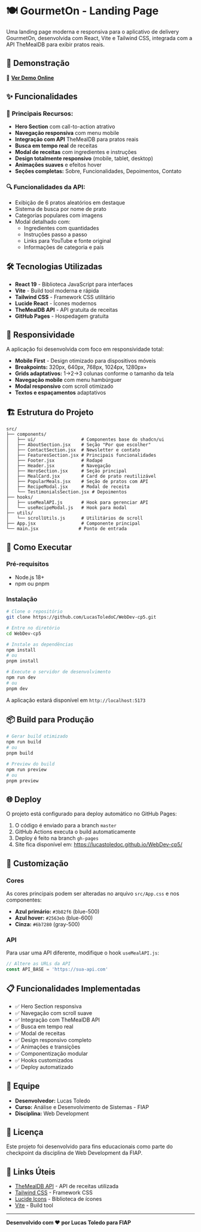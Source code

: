 # 🍽️ GourmetOn - Landing Page

Uma landing page moderna e responsiva para o aplicativo de delivery GourmetOn, desenvolvida com React, Vite e Tailwind CSS, integrada com a API TheMealDB para exibir pratos reais.

## 🚀 Demonstração

🔗 **[Ver Demo Online](https://lucastoledoc.github.io/WebDev-cp5/)**

## ✨ Funcionalidades

### 🎯 **Principais Recursos:**
- **Hero Section** com call-to-action atrativo
- **Navegação responsiva** com menu mobile
- **Integração com API** TheMealDB para pratos reais
- **Busca em tempo real** de receitas
- **Modal de receitas** com ingredientes e instruções
- **Design totalmente responsivo** (mobile, tablet, desktop)
- **Animações suaves** e efeitos hover
- **Seções completas:** Sobre, Funcionalidades, Depoimentos, Contato

### 🔍 **Funcionalidades da API:**
- Exibição de 6 pratos aleatórios em destaque
- Sistema de busca por nome de prato
- Categorias populares com imagens
- Modal detalhado com:
  - Ingredientes com quantidades
  - Instruções passo a passo
  - Links para YouTube e fonte original
  - Informações de categoria e país

## 🛠️ Tecnologias Utilizadas

- **React 19** - Biblioteca JavaScript para interfaces
- **Vite** - Build tool moderna e rápida
- **Tailwind CSS** - Framework CSS utilitário
- **Lucide React** - Ícones modernos
- **TheMealDB API** - API gratuita de receitas
- **GitHub Pages** - Hospedagem gratuita

## 📱 Responsividade

A aplicação foi desenvolvida com foco em responsividade total:

- **Mobile First** - Design otimizado para dispositivos móveis
- **Breakpoints:** 320px, 640px, 768px, 1024px, 1280px+
- **Grids adaptativos:** 1→2→3 colunas conforme o tamanho da tela
- **Navegação mobile** com menu hambúrguer
- **Modal responsivo** com scroll otimizado
- **Textos e espaçamentos** adaptativos

## 🏗️ Estrutura do Projeto

```
src/
├── components/
│   ├── ui/                 # Componentes base do shadcn/ui
│   ├── AboutSection.jsx    # Seção "Por que escolher"
│   ├── ContactSection.jsx  # Newsletter e contato
│   ├── FeaturesSection.jsx # Principais funcionalidades
│   ├── Footer.jsx          # Rodapé
│   ├── Header.jsx          # Navegação
│   ├── HeroSection.jsx     # Seção principal
│   ├── MealCard.jsx        # Card de prato reutilizável
│   ├── PopularMeals.jsx    # Seção de pratos com API
│   ├── RecipeModal.jsx     # Modal de receita
│   └── TestimonialsSection.jsx # Depoimentos
├── hooks/
│   ├── useMealAPI.js       # Hook para gerenciar API
│   └── useRecipeModal.js   # Hook para modal
├── utils/
│   └── scrollUtils.js      # Utilitários de scroll
├── App.jsx                 # Componente principal
└── main.jsx               # Ponto de entrada
```

## 🚀 Como Executar

### Pré-requisitos
- Node.js 18+ 
- npm ou pnpm

### Instalação
```bash
# Clone o repositório
git clone https://github.com/LucasToledoC/WebDev-cp5.git

# Entre no diretório
cd WebDev-cp5

# Instale as dependências
npm install
# ou
pnpm install

# Execute o servidor de desenvolvimento
npm run dev
# ou
pnpm dev
```

A aplicação estará disponível em `http://localhost:5173`

## 📦 Build para Produção

```bash
# Gerar build otimizado
npm run build
# ou
pnpm build

# Preview do build
npm run preview
# ou
pnpm preview
```

## 🌐 Deploy

O projeto está configurado para deploy automático no GitHub Pages:

1. O código é enviado para a branch `master`
2. GitHub Actions executa o build automaticamente
3. Deploy é feito na branch `gh-pages`
4. Site fica disponível em: https://lucastoledoc.github.io/WebDev-cp5/

## 🎨 Customização

### Cores
As cores principais podem ser alteradas no arquivo `src/App.css` e nos componentes:
- **Azul primário:** `#3b82f6` (blue-500)
- **Azul hover:** `#2563eb` (blue-600)
- **Cinza:** `#6b7280` (gray-500)

### API
Para usar uma API diferente, modifique o hook `useMealAPI.js`:
```javascript
// Altere as URLs da API
const API_BASE = 'https://sua-api.com'
```

## 📋 Funcionalidades Implementadas

- ✅ Hero Section responsiva
- ✅ Navegação com scroll suave
- ✅ Integração com TheMealDB API
- ✅ Busca em tempo real
- ✅ Modal de receitas
- ✅ Design responsivo completo
- ✅ Animações e transições
- ✅ Componentização modular
- ✅ Hooks customizados
- ✅ Deploy automatizado

## 👥 Equipe

- **Desenvolvedor:** Lucas Toledo
- **Curso:** Análise e Desenvolvimento de Sistemas - FIAP
- **Disciplina:** Web Development

## 📄 Licença

Este projeto foi desenvolvido para fins educacionais como parte do checkpoint da disciplina de Web Development da FIAP.

## 🔗 Links Úteis

- [TheMealDB API](https://www.themealdb.com/api.php) - API de receitas utilizada
- [Tailwind CSS](https://tailwindcss.com/) - Framework CSS
- [Lucide Icons](https://lucide.dev/) - Biblioteca de ícones
- [Vite](https://vitejs.dev/) - Build tool

---

**Desenvolvido com ❤️ por Lucas Toledo para FIAP**
